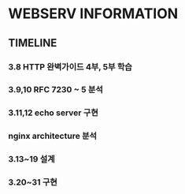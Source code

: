 # WEBSERV INFORMATION

## TIMELINE
### 3.8			HTTP 완벽가이드 4부, 5부 학습
### 3.9,10		RFC 7230 ~ 5 분석
### 3.11,12		echo server 구현
### 			nginx architecture 분석
### 3.13~19		설계
### 3.20~31		구현
